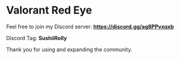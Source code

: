 # Valorant Red Eye


Feel free to join my Discord server: **https://discord.gg/ag8PPvxqxb**

Discord Tag: __SushiiRolly__

Thank you for using and expanding the community.
